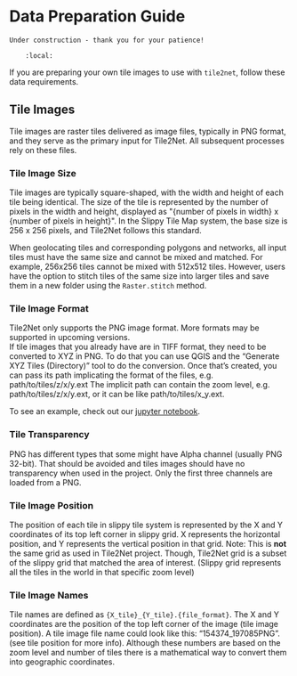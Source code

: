 # Data Preparation Guide

<!-- In-depth user guide - including information from DATA_PREPARE.md -->

```{warning}
Under construction - thank you for your patience!
```

```{contents}
    :local:
```

If you are preparing your own tile images to use with `tile2net`, follow these data requirements.

## Tile Images

Tile images are raster tiles delivered as image files, typically in PNG format, and they serve as the primary input for
Tile2Net.
All subsequent processes rely on these files.

### Tile Image Size

Tile images are typically square-shaped, with the width and height of each tile being identical.
The size of the tile is represented by the number of pixels in the width and height, displayed as "{number of pixels in
width} x {number of pixels in height}". In the Slippy Tile Map system, the base size is 256 x 256 pixels, and Tile2Net
follows this standard.

When geolocating tiles and corresponding polygons and networks, all input tiles must have the same size and cannot be
mixed and matched.
For example, 256x256 tiles cannot be mixed with 512x512 tiles.
However, users have the option to stitch tiles of the same size into larger tiles and save them in a new folder using
the `Raster.stitch` method.

### Tile Image Format

Tile2Net only supports the PNG image format. More formats may be supported in upcoming versions.  
If tile images that you already have are in TIFF format, they need to be converted to XYZ in PNG.
To do that you can use QGIS and the “Generate XYZ Tiles (Directory)” tool to do the conversion.
Once that’s created, you can pass its path implicating the format of the files, e.g. path/to/tiles/z/x/y.ext
The implicit path can contain the zoom level, e.g. path/to/tiles/z/x/y.ext, or it can be like path/to/tiles/x_y.ext. 

To see an example, check out our [jupyter notebook](examples/inference.ipynb). 

<!-- TODO:FIX THIS LINK -->

### Tile Transparency

PNG has different types that some might have Alpha channel (usually PNG 32-bit).
That should be avoided and tiles images should have no transparency when used in the project.
Only the first three channels are loaded from a PNG.

### Tile Image Position

The position of each tile in slippy tile system is represented by the X and Y coordinates of its top left corner in
slippy grid.
X represents the horizontal position, and Y represents the vertical position in that grid. Note: This is **not** the
same grid as used in Tile2Net project. Though, Tile2Net grid is a subset of the slippy grid that matched the area of
interest. (Slippy grid represents all the tiles in the world in that specific zoom level)

### Tile Image Names

Tile names are defined as `{X_tile}_{Y_tile}.{file_format}`.
The X and Y coordinates are the position of the top left corner of the image (tile image position).
A tile image file name could look like this: “154374_197085PNG”. (see tile position for more info).
Although these numbers are based on the zoom level and number of tiles there is a mathematical way to convert them into
geographic coordinates. 